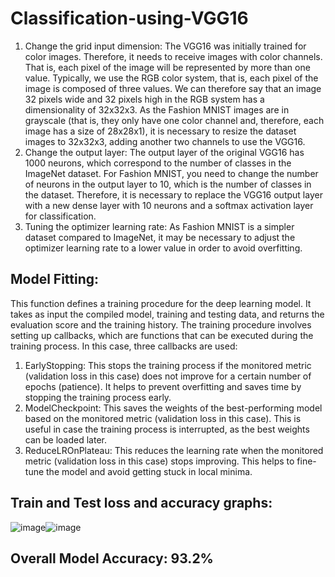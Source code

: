 # Classification-using-VGG16
1. Change the grid input dimension: The VGG16 was initially trained for color images. Therefore, it needs to receive images with color channels. That is, each pixel of the image will be represented by more than one value. Typically, we use the RGB color system, that is, each pixel of the image is composed of three values. We can therefore say that an image 32 pixels wide and 32 pixels high in the RGB system has a dimensionality of 32x32x3. As the Fashion MNIST images are in grayscale (that is, they only have one color channel and, therefore, each image has a size of 28x28x1), it is necessary to resize the dataset images to 32x32x3, adding another two channels to use the VGG16.
2. Change the output layer: The output layer of the original VGG16 has 1000 neurons, which correspond to the number of classes in the ImageNet dataset. For Fashion MNIST, you need to change the number of neurons in the output layer to 10, which is the number of classes in the dataset. Therefore, it is necessary to replace the VGG16 output layer with a new dense layer with 10 neurons and a softmax activation layer for classification.
3. Tuning the optimizer learning rate: As Fashion MNIST is a simpler dataset compared to ImageNet, it may be necessary to adjust the optimizer learning rate to a lower value in order to avoid overfitting.
## Model Fitting:
This function defines a training procedure for the deep learning model. It takes as input the compiled model, training and testing data, and returns the evaluation score and the training history.
The training procedure involves setting up callbacks, which are functions that can be executed during the training process. In this case, three callbacks are used:
1. EarlyStopping: This stops the training process if the monitored metric (validation loss in this case) does not improve for a certain number of epochs (patience). It helps to prevent overfitting and saves time by stopping the training process early.
2. ModelCheckpoint: This saves the weights of the best-performing model based on the monitored metric (validation loss in this case). This is useful in case the training process is interrupted, as the best weights can be loaded later.
3. ReduceLROnPlateau: This reduces the learning rate when the monitored metric (validation loss in this case) stops improving. This helps to fine-tune the model and avoid getting stuck in local minima.
## Train and Test loss and accuracy graphs:
![image](https://github.com/zshafique25/Classification-using-VGG16/assets/127844420/18f545f6-d363-499d-bf5c-bda924e99d44)![image](https://github.com/zshafique25/Classification-using-VGG16/assets/127844420/73a67e82-4f32-47f7-b47f-5944dda4e1cc)
## Overall Model Accuracy: 93.2%

